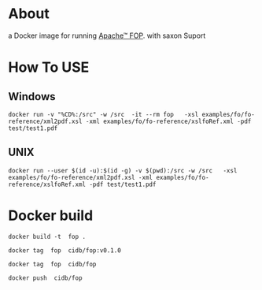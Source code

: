 # About

a Docker image for running [Apache™ FOP](https://xmlgraphics.apache.org/fop/). with saxon Suport 

# How To USE

## Windows

    docker run -v "%CD%:/src" -w /src  -it --rm fop   -xsl examples/fo/fo-reference/xml2pdf.xsl -xml examples/fo/fo-reference/xslfoRef.xml -pdf test/test1.pdf

## UNIX

    docker run --user $(id -u):$(id -g) -v $(pwd):/src -w /src   -xsl examples/fo/fo-reference/xml2pdf.xsl -xml examples/fo/fo-reference/xslfoRef.xml -pdf test/test1.pdf



# Docker build
    docker build -t  fop .  

    docker tag  fop  cidb/fop:v0.1.0

    docker tag  fop  cidb/fop

    docker push  cidb/fop


